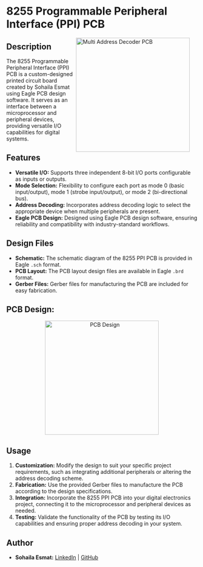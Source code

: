 # 8255 Programmable Peripheral Interface (PPI) PCB

<img src="https://github.com/sohailaesmat14/8255_PCB/assets/170406386/69e6616c-674c-4e57-a5ec-dda007565438" alt="Multi Address Decoder PCB" align="right" width="300" style="margin-right: 20px;">

## Description

The 8255 Programmable Peripheral Interface (PPI) PCB is a custom-designed printed circuit board created by Sohaila Esmat using Eagle PCB design software. It serves as an interface between a microprocessor and peripheral devices, providing versatile I/O capabilities for digital systems.

## Features

- **Versatile I/O:** Supports three independent 8-bit I/O ports configurable as inputs or outputs.
- **Mode Selection:** Flexibility to configure each port as mode 0 (basic input/output), mode 1 (strobe input/output), or mode 2 (bi-directional bus).
- **Address Decoding:** Incorporates address decoding logic to select the appropriate device when multiple peripherals are present.
- **Eagle PCB Design:** Designed using Eagle PCB design software, ensuring reliability and compatibility with industry-standard workflows.

## Design Files

- **Schematic:** The schematic diagram of the 8255 PPI PCB is provided in Eagle `.sch` format.
- **PCB Layout:** The PCB layout design files are available in Eagle `.brd` format.
- **Gerber Files:** Gerber files for manufacturing the PCB are included for easy fabrication.

## PCB Design:

<p align="center">
<img src="https://github.com/sohailaesmat14/8255_PCB/assets/170406386/5add9437-9898-4350-ac3b-9ed43e871489" alt="PCB Design" align="center" width="300">
</p>

## Usage

1. **Customization:** Modify the design to suit your specific project requirements, such as integrating additional peripherals or altering the address decoding scheme.
2. **Fabrication:** Use the provided Gerber files to manufacture the PCB according to the design specifications.
3. **Integration:** Incorporate the 8255 PPI PCB into your digital electronics project, connecting it to the microprocessor and peripheral devices as needed.
4. **Testing:** Validate the functionality of the PCB by testing its I/O capabilities and ensuring proper address decoding in your system.

## Author

- **Sohaila Esmat:** [LinkedIn](https://www.linkedin.com/in/sohailaesmat/) | [GitHub](https://github.com/yourusername)
